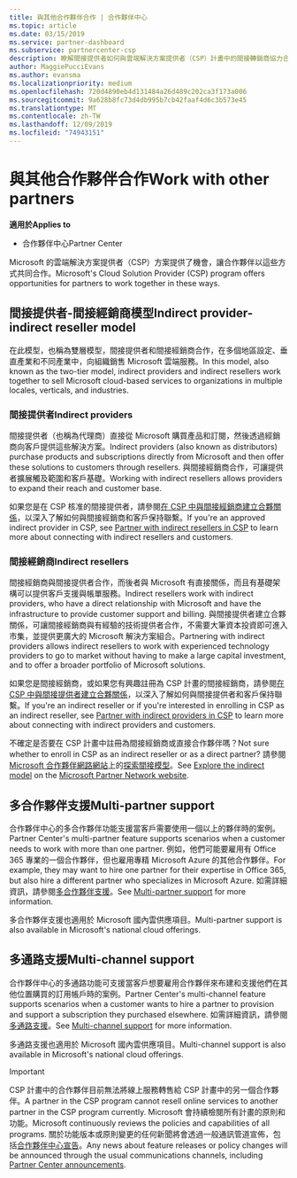 ```yaml
---
title: 與其他合作夥伴合作 | 合作夥伴中心
ms.topic: article
ms.date: 03/15/2019
ms.service: partner-dashboard
ms.subservice: partnercenter-csp
description: 瞭解間接提供者如何與雲端解決方案提供者（CSP）計畫中的間接轉銷商協力合作，並判斷哪一個角色適合您。
author: MaggiePucciEvans
ms.author: evansma
ms.localizationpriority: medium
ms.openlocfilehash: 720d4890eb4d131484a26d489c202ca3f173a006
ms.sourcegitcommit: 9a628b8fc73d4db995b7cb42faaf4d6c3b573e45
ms.translationtype: MT
ms.contentlocale: zh-TW
ms.lasthandoff: 12/09/2019
ms.locfileid: "74943151"
---
```

# <a name="work-with-other-partners"></a><span data-ttu-id="2620f-103">與其他合作夥伴合作</span><span class="sxs-lookup"><span data-stu-id="2620f-103">Work with other partners</span></span>

<span data-ttu-id="2620f-104">**適用於**</span><span class="sxs-lookup"><span data-stu-id="2620f-104">**Applies to**</span></span>

-  <span data-ttu-id="2620f-105">合作夥伴中心</span><span class="sxs-lookup"><span data-stu-id="2620f-105">Partner Center</span></span>

<span data-ttu-id="2620f-106">Microsoft 的雲端解決方案提供者（CSP）方案提供了機會，讓合作夥伴以這些方式共同合作。</span><span class="sxs-lookup"><span data-stu-id="2620f-106">Microsoft's Cloud Solution Provider (CSP) program offers opportunities for partners to work together in these ways.</span></span>

## <a name="indirect-provider-indirect-reseller-model"></a><span data-ttu-id="2620f-107">間接提供者-間接經銷商模型</span><span class="sxs-lookup"><span data-stu-id="2620f-107">Indirect provider-indirect reseller model</span></span>

<span data-ttu-id="2620f-108">在此模型，也稱為雙層模型，間接提供者和間接經銷商合作，在多個地區設定、垂直產業和不同產業中，向組織銷售 Microsoft 雲端服務。</span><span class="sxs-lookup"><span data-stu-id="2620f-108">In this model, also known as the two-tier model, indirect providers and indirect resellers work together to sell Microsoft cloud-based services to organizations in multiple locales, verticals, and industries.</span></span> 

### <a name="indirect-providers"></a><span data-ttu-id="2620f-109">間接提供者</span><span class="sxs-lookup"><span data-stu-id="2620f-109">Indirect providers</span></span>

<span data-ttu-id="2620f-110">間接提供者（也稱為代理商）直接從 Microsoft 購買產品和訂閱，然後透過經銷商向客戶提供這些解決方案。</span><span class="sxs-lookup"><span data-stu-id="2620f-110">Indirect providers (also known as distributors) purchase products and subscriptions directly from Microsoft and then offer these solutions to customers through resellers.</span></span> <span data-ttu-id="2620f-111">與間接經銷商合作，可讓提供者擴展觸及範圍和客戶基礎。</span><span class="sxs-lookup"><span data-stu-id="2620f-111">Working with indirect resellers allows providers to expand their reach and customer base.</span></span> 

<span data-ttu-id="2620f-112">如果您是在 CSP 核准的間接提供者，請參閱[在 CSP 中與間接經銷商建立合夥關係](indirect-provider-tasks-in-partner-center.md)，以深入了解如何與間接經銷商和客戶保持聯繫。</span><span class="sxs-lookup"><span data-stu-id="2620f-112">If you're an approved indirect provider in CSP, see [Partner with indirect resellers in CSP](indirect-provider-tasks-in-partner-center.md) to learn more about connecting with indirect resellers and customers.</span></span> 

### <a name="indirect-resellers"></a><span data-ttu-id="2620f-113">間接經銷商</span><span class="sxs-lookup"><span data-stu-id="2620f-113">Indirect resellers</span></span> 

<span data-ttu-id="2620f-114">間接經銷商與間接提供者合作，而後者與 Microsoft 有直接關係，而且有基礎架構可以提供客戶支援與帳單服務。</span><span class="sxs-lookup"><span data-stu-id="2620f-114">Indirect resellers work with indirect providers, who have a direct relationship with Microsoft and have the infrastructure to provide customer support and billing.</span></span> <span data-ttu-id="2620f-115">與間接提供者建立合夥關係，可讓間接經銷商與有經驗的技術提供者合作，不需要大筆資本投資即可進入市集，並提供更廣大的 Microsoft 解決方案組合。</span><span class="sxs-lookup"><span data-stu-id="2620f-115">Partnering with indirect providers allows indirect resellers to work with experienced technology providers to go to market without having to make a large capital investment, and to offer a broader portfolio of Microsoft solutions.</span></span> 

<span data-ttu-id="2620f-116">如果您是間接經銷商，或如果您有興趣註冊為 CSP 計畫的間接經銷商，請參閱[在 CSP 中與間接提供者建立合夥關係](indirect-reseller-tasks-in-partner-center.md)，以深入了解如何與間接提供者和客戶保持聯繫。</span><span class="sxs-lookup"><span data-stu-id="2620f-116">If you're an indirect reseller or if you're interested in enrolling in CSP as an indirect reseller, see [Partner with indirect providers in CSP](indirect-reseller-tasks-in-partner-center.md) to learn more about connecting with indirect providers and customers.</span></span>

<span data-ttu-id="2620f-117">不確定是否要在 CSP 計畫中註冊為間接經銷商或直接合作夥伴嗎？</span><span class="sxs-lookup"><span data-stu-id="2620f-117">Not sure whether to enroll in CSP as an indirect reseller or as a direct partner?</span></span> <span data-ttu-id="2620f-118">請參閱 [Microsoft 合作夥伴網路網站](https://partner.microsoft.com)上的[探索間接模型](https://partner.microsoft.com/cloud-solution-provider/indirect)。</span><span class="sxs-lookup"><span data-stu-id="2620f-118">See [Explore the indirect model](https://partner.microsoft.com/cloud-solution-provider/indirect) on the [Microsoft Partner Network website](https://partner.microsoft.com).</span></span>   

## <a name="multi-partner-support"></a><span data-ttu-id="2620f-119">多合作夥伴支援</span><span class="sxs-lookup"><span data-stu-id="2620f-119">Multi-partner support</span></span>

<span data-ttu-id="2620f-120">合作夥伴中心的多合作夥伴功能支援當客戶需要使用一個以上的夥伴時的案例。</span><span class="sxs-lookup"><span data-stu-id="2620f-120">Partner Center's multi-partner feature supports scenarios when a customer needs to work with more than one partner.</span></span> <span data-ttu-id="2620f-121">例如，他們可能要雇用有 Office 365 專業的一個合作夥伴，但也雇用專精 Microsoft Azure 的其他合作夥伴。</span><span class="sxs-lookup"><span data-stu-id="2620f-121">For example, they may want to hire one partner for their expertise in Office 365, but also hire a different partner who specializes in Microsoft Azure.</span></span> <span data-ttu-id="2620f-122">如需詳細資訊，請參閱[多合作夥伴支援](multipartner.md)。</span><span class="sxs-lookup"><span data-stu-id="2620f-122">See [Multi-partner support](multipartner.md) for more information.</span></span>

<span data-ttu-id="2620f-123">多合作夥伴支援也適用於 Microsoft 國內雲供應項目。</span><span class="sxs-lookup"><span data-stu-id="2620f-123">Multi-partner support is also available in Microsoft's national cloud offerings.</span></span> 

## <a name="multi-channel-support"></a><span data-ttu-id="2620f-124">多通路支援</span><span class="sxs-lookup"><span data-stu-id="2620f-124">Multi-channel support</span></span>

<span data-ttu-id="2620f-125">合作夥伴中心的多通路功能可支援當客戶想要雇用合作夥伴來布建和支援他們在其他位置購買的訂用帳戶時的案例。</span><span class="sxs-lookup"><span data-stu-id="2620f-125">Partner Center's multi-channel feature supports scenarios when a customer wants to hire a partner to provision and support a subscription they purchased elsewhere.</span></span> <span data-ttu-id="2620f-126">如需詳細資訊，請參閱[多通路支援](multichannel.md)。</span><span class="sxs-lookup"><span data-stu-id="2620f-126">See [Multi-channel support](multichannel.md) for more information.</span></span>

<span data-ttu-id="2620f-127">多通路支援也適用於 Microsoft 國內雲供應項目。</span><span class="sxs-lookup"><span data-stu-id="2620f-127">Multi-channel support is also available in Microsoft's national cloud offerings.</span></span>

> [!IMPORTANT]  
> <span data-ttu-id="2620f-128">CSP 計畫中的合作夥伴目前無法將線上服務轉售給 CSP 計畫中的另一個合作夥伴。</span><span class="sxs-lookup"><span data-stu-id="2620f-128">A partner in the CSP program cannot resell online services to another partner in the CSP program currently.</span></span> <span data-ttu-id="2620f-129">Microsoft 會持續檢閱所有計畫的原則和功能。</span><span class="sxs-lookup"><span data-stu-id="2620f-129">Microsoft continuously reviews the policies and capabilities of all programs.</span></span> <span data-ttu-id="2620f-130">關於功能版本或原則變更的任何新聞將會透過一般通訊管道宣佈，包括[合作夥伴中心宣告](https://partner.microsoft.com/pcv/announcements)。</span><span class="sxs-lookup"><span data-stu-id="2620f-130">Any news about feature releases or policy changes will be announced through the usual communications channels, including [Partner Center announcements](https://partner.microsoft.com/pcv/announcements).</span></span>
